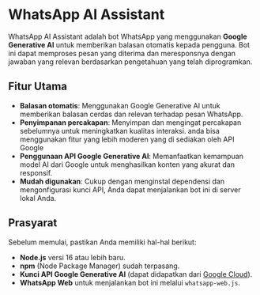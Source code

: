 # WhatsApp AI Assistant

WhatsApp AI Assistant adalah bot WhatsApp yang menggunakan **Google Generative AI** untuk memberikan balasan otomatis kepada pengguna. Bot ini dapat memproses pesan yang diterima dan meresponsnya dengan jawaban yang relevan berdasarkan pengetahuan yang telah diprogramkan.

## Fitur Utama
- **Balasan otomatis**: Menggunakan Google Generative AI untuk memberikan balasan cerdas dan relevan terhadap pesan WhatsApp.
- **Penyimpanan percakapan**: Menyimpan dan mengingat percakapan sebelumnya untuk meningkatkan kualitas interaksi. anda bisa menggunakan fitur yang lebih moderen yang di sediakan oleh API Google
- **Penggunaan API Google Generative AI**: Memanfaatkan kemampuan model AI dari Google untuk menghasilkan konten yang akurat dan responsif.
- **Mudah digunakan**: Cukup dengan menginstal dependensi dan mengonfigurasi kunci API, Anda dapat menjalankan bot ini di server lokal Anda.

## Prasyarat
Sebelum memulai, pastikan Anda memiliki hal-hal berikut:
- **Node.js** versi 16 atau lebih baru.
- **npm** (Node Package Manager) sudah terpasang.
- **Kunci API Google Generative AI** (dapat didapatkan dari [Google Cloud](https://cloud.google.com/)).
- **WhatsApp Web** untuk menjalankan bot ini melalui `whatsapp-web.js`.
